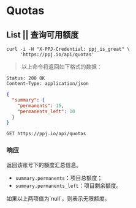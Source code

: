 # Quotas

## List || 查询可用额度

```shell
curl -i -H "X-PPJ-Credential: ppj_is_great" \
     'https://ppj.io/api/quotas'
```

> 以上命令将返回如下格式的数据：

```http
Status: 200 OK
Content-Type: application/json
```

```json
{
  "summary": {
    "permanents": 15,
    "permanents_left": 10
  }
}
```

`GET https://ppj.io/api/quotas`

### 响应

返回该账号下的额度汇总信息。

- `summary.permanents`：项目总额度；
- `summary.permanents_left`：项目剩余额度。

<aside class="notice">
如果以上两项值为`null`，则表示无限额度。
</aside>

